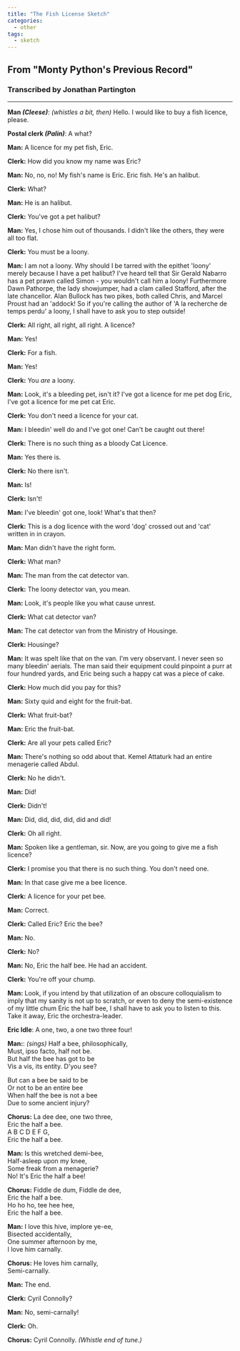 ```yaml
---
title: "The Fish License Sketch"
categories:
  - other
tags:
  - sketch
---
```


## From "Monty Python's Previous Record"
### Transcribed by Jonathan Partington

---

**Man _(Cleese)_**: _(whistles a bit, then)_ Hello. I would like to buy a fish licence, please.

**Postal clerk _(Palin)_**: A what?

**Man:** A licence for my pet fish, Eric.

**Clerk:** How did you know my name was Eric?

**Man:** No, no, no! My fish's name is Eric. Eric fish. He's an halibut.

**Clerk:** What?

**Man:** He is an halibut.

**Clerk:** You've got a pet halibut?

**Man:** Yes, I chose him out of thousands. I didn't like the others, they were all too flat.

**Clerk:** You must be a loony.

**Man:** I am not a loony. Why should I be tarred with the epithet 'loony' merely because I have a pet halibut? I've heard tell that Sir Gerald Nabarro has a pet prawn called Simon - you wouldn't call him a loony! Furthermore Dawn Pathorpe, the lady showjumper, had a clam called Stafford, after the late chancellor. Alan Bullock has two pikes, both called Chris, and Marcel Proust had an 'addock! So if you're calling the author of 'A la recherche de temps perdu' a loony, I shall have to ask you to step outside!

**Clerk:** All right, all right, all right. A licence?

**Man:** Yes!

**Clerk:** For a fish.

**Man:** Yes!

**Clerk:** You *are* a loony.

**Man:** Look, it's a bleeding pet, isn't it? I've got a licence for me pet dog Eric, I've got a licence for me pet cat Eric.

**Clerk:** You don't need a licence for your cat.

**Man:** I bleedin' well do and I've got one! Can't be caught out there!

**Clerk:** There is no such thing as a bloody Cat Licence.

**Man:** Yes there is.

**Clerk:** No there isn't.

**Man:** Is!

**Clerk:** Isn't!

**Man:** I've bleedin' got one, look! What's that then?

**Clerk:** This is a dog licence with the word 'dog' crossed out and 'cat' written in in crayon.

**Man:** Man didn't have the right form.

**Clerk:** What man?

**Man:** The man from the cat detector van.

**Clerk:** The loony detector van, you mean.

**Man:** Look, it's people like you what cause unrest.

**Clerk:** What cat detector van?

**Man:** The cat detector van from the Ministry of Housinge.

**Clerk:** Housinge?

**Man:** It was spelt like that on the van. I'm very observant. I never seen so many bleedin' aerials. The man said their equipment could pinpoint a purr at four hundred yards, and Eric being such a happy cat was a piece of cake.

**Clerk:** How much did you pay for this?

**Man:** Sixty quid and eight for the fruit-bat.

**Clerk:** What fruit-bat?

**Man:** Eric the fruit-bat.

**Clerk:** Are all your pets called Eric?

**Man:** There's nothing so odd about that. Kemel Attaturk had an entire menagerie called Abdul.

**Clerk:** No he didn't.

**Man:** Did!

**Clerk:** Didn't!

**Man:** Did, did, did, did, did and did!

**Clerk:** Oh all right.

**Man:** Spoken like a gentleman, sir. Now, are you going to give me a fish licence?

**Clerk:** I promise you that there is no such thing. You don't need one.

**Man:** In that case give me a bee licence.

**Clerk:** A licence for your pet bee.

**Man:** Correct.

**Clerk:** Called Eric? Eric the bee?

**Man:** No.

**Clerk:** No?

**Man:** No, Eric the half bee. He had an accident.

**Clerk:** You're off your chump.

**Man:** Look, if you intend by that utilization of an obscure colloquialism to imply that my sanity is not up to scratch, or even to deny the semi-existence of my little chum Eric the half bee, I shall have to ask you to listen to this. Take it away, Eric the orchestra-leader.

**Eric Idle**: A one, two, a one two three four!

**Man:**: _(sings)_ Half a bee, philosophically,\
Must, ipso facto, half not be.\
But half the bee has got to be\
Vis a vis, its entity. D'you see?

But can a bee be said to be\
Or not to be an entire bee\
When half the bee is not a bee\
Due to some ancient injury?

**Chorus:** La dee dee, one two three,\
Eric the half a bee.\
A B C D E F G,\
Eric the half a bee.

**Man:** Is this wretched demi-bee,\
Half-asleep upon my knee,\
Some freak from a menagerie?\
No! It's Eric the half a bee!

**Chorus:** Fiddle de dum, Fiddle de dee,\
Eric the half a bee.\
Ho ho ho, tee hee hee,\
Eric the half a bee.

**Man:** I love this hive, implore ye-ee,\
Bisected accidentally,\
One summer afternoon by me,\
I love him carnally.

**Chorus:** He loves him carnally,\
Semi-carnally.

**Man:** The end.

**Clerk:** Cyril Connolly?

**Man:** No, semi-carnally!

**Clerk:** Oh.

**Chorus:** Cyril Connolly. _(Whistle end of tune.)_